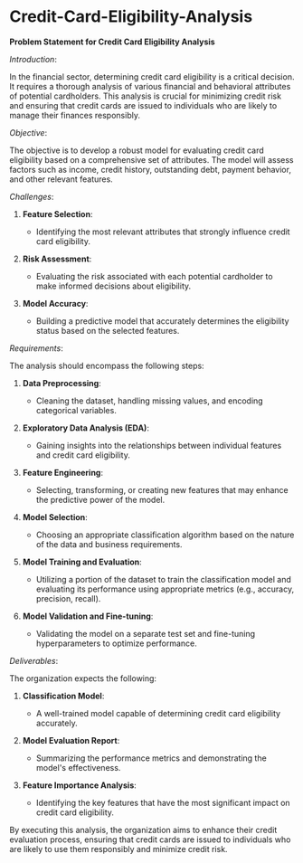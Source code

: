 # Credit-Card-Eligibility-Analysis

**Problem Statement for Credit Card Eligibility Analysis**

*Introduction*:

In the financial sector, determining credit card eligibility is a critical decision. It requires a thorough analysis of various financial and behavioral attributes of potential cardholders. This analysis is crucial for minimizing credit risk and ensuring that credit cards are issued to individuals who are likely to manage their finances responsibly.

*Objective*:

The objective is to develop a robust model for evaluating credit card eligibility based on a comprehensive set of attributes. The model will assess factors such as income, credit history, outstanding debt, payment behavior, and other relevant features.

*Challenges*:

1. **Feature Selection**:
   - Identifying the most relevant attributes that strongly influence credit card eligibility.

2. **Risk Assessment**:
   - Evaluating the risk associated with each potential cardholder to make informed decisions about eligibility.

3. **Model Accuracy**:
   - Building a predictive model that accurately determines the eligibility status based on the selected features.

*Requirements*:

The analysis should encompass the following steps:

1. **Data Preprocessing**:
   - Cleaning the dataset, handling missing values, and encoding categorical variables.

2. **Exploratory Data Analysis (EDA)**:
   - Gaining insights into the relationships between individual features and credit card eligibility.

3. **Feature Engineering**:
   - Selecting, transforming, or creating new features that may enhance the predictive power of the model.

4. **Model Selection**:
   - Choosing an appropriate classification algorithm based on the nature of the data and business requirements.

5. **Model Training and Evaluation**:
   - Utilizing a portion of the dataset to train the classification model and evaluating its performance using appropriate metrics (e.g., accuracy, precision, recall).

6. **Model Validation and Fine-tuning**:
   - Validating the model on a separate test set and fine-tuning hyperparameters to optimize performance.

*Deliverables*:

The organization expects the following:

1. **Classification Model**:
   - A well-trained model capable of determining credit card eligibility accurately.

2. **Model Evaluation Report**:
   - Summarizing the performance metrics and demonstrating the model's effectiveness.

3. **Feature Importance Analysis**:
   - Identifying the key features that have the most significant impact on credit card eligibility.

By executing this analysis, the organization aims to enhance their credit evaluation process, ensuring that credit cards are issued to individuals who are likely to use them responsibly and minimize credit risk.
